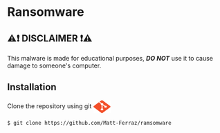 # Ransomware
## ⚠️❗️ DISCLAIMER ❗️⚠️
This malware is made for educational purposes, **_DO NOT_** use it to cause damage to someone's computer.

## Installation

Clone the repository using git  <img align="center" alt="c" height="30" width="40" src="https://raw.githubusercontent.com/devicons/devicon/master/icons/git/git-original.svg">
```
$ git clone https://github.com/Matt-Ferraz/ramsomware
```
